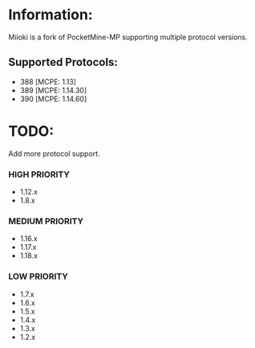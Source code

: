 # Information:
Miioki is a fork of PocketMine-MP supporting multiple protocol versions.
## Supported Protocols:

* 388 [MCPE: 1.13]
* 389 [MCPE: 1.14.30]
* 390 [MCPE: 1.14.60]
# TODO:
Add more protocol support.
### HIGH PRIORITY
* 1.12.x
* 1.8.x
### MEDIUM PRIORITY
* 1.16.x
* 1.17.x
* 1.18.x
### LOW PRIORITY
* 1.7.x
* 1.6.x
* 1.5.x
* 1.4.x
* 1.3.x
* 1.2.x
